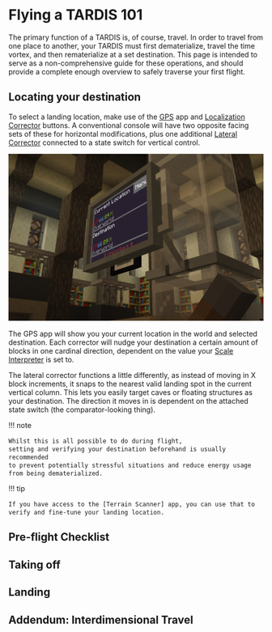 # Flying a TARDIS 101

The primary function of a TARDIS is, of course, travel. In order to travel from one place to another, your TARDIS
must first dematerialize, travel the time vortex, and then rematerialize at a set destination.
This page is intended to serve as a non-comprehensive guide for these operations,
and should provide a complete enough overview to safely traverse your first flight.

## Locating your destination

To select a landing location, make use of the [GPS] app and [Localization Corrector] buttons. 
A conventional console will have two opposite facing sets of these for horizontal modifications, 
plus one additional [Lateral Corrector] connected to a state switch for vertical control.

![gps_app.png](../img/gps_app.png)

The GPS app will show you your current location in the world and selected destination.
Each corrector will nudge your destination a certain amount of blocks in one cardinal direction, 
dependent on the value your [Scale Interpreter] is set to. 

The lateral corrector functions a little differently, as instead of moving in X block increments, 
it snaps to the nearest valid landing spot in the current vertical column.
This lets you easily target caves or floating structures as your destination.
The direction it moves in is dependent on the attached state switch (the comparator-looking thing).

!!! note

    Whilst this is all possible to do during flight, 
    setting and verifying your destination beforehand is usually recommended
    to prevent potentially stressful situations and reduce energy usage from being dematerialized.

!!! tip
    
    If you have access to the [Terrain Scanner] app, you can use that to verify and fine-tune your landing location.

[GPS]: # (TODO)
[Localization Corrector]: console_layout.md#target-localization-corrector
[Lateral Corrector]: console_layout.md#lateral-target-localization-corrector
[Scale Interpreter]: console_layout.md#localization-scale-interpreter
[Terrain Scanner]: # (TODO)

## Pre-flight Checklist


## Taking off


## Landing


## Addendum: Interdimensional Travel
